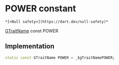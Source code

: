 


# POWER constant




    *[<Null safety>](https://dart.dev/null-safety)*


[GTraitName](../../third_party_yonomi_graphql_schema___generated___schema.docs.schema.gql/GTraitName-class.md) const POWER
  







## Implementation

```dart
static const GTraitName POWER = _$gTraitNamePOWER;


```







